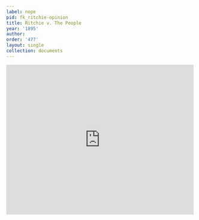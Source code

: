 ```yaml
---
label: nope
pid: fk_ritchie-opinion
title: Ritchie v. The People
year: '1895'
author:
order: '477'
layout: single
collection: documents
---
```

<iframe src="https://northwestern.app.box.com/embed/s/m8i5crls73cut75b82snv97t64vx3r6h?sortColumn=date&view=list" width="500" height="400" frameborder="0" allowfullscreen webkitallowfullscreen msallowfullscreen></iframe>
